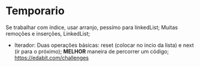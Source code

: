 # Temporario
Se trabalhar com índice, usar arranjo, pessímo para linkedList;
Muitas remoções e inserções, LinkedList;

- Iterador:
  Duas operações básicas: reset (colocar no incio da lista) e next (ir para o próximo);
  **MELHOR** maneira de percorrer um código;
  https://edabit.com/challenges
